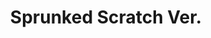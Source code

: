 ---
slug: sprunked-scratch-ver-2782
title: Sprunked Scratch Ver.
description: "Sprunked Scratch Ver. is an exciting online game. Play for free directly in your browser!"
icon: /images/popular_mods/Sprunked Scratch Ver..png
url: https://wowtbc.net/sprunkin/sprunked-scratch/index.html
previewImage: /images/popular_mods/Sprunked Scratch Ver..png
type: popular mods

# SEO配置
seo:
  title: "Sprunked Scratch Ver. - Play Free Online Game | Fun Browser Games"
  description: "Sprunked Scratch Ver. - Play this fun online game for free in your browser. No download required!"
  ogImage: "/images/popular_mods/Sprunked Scratch Ver..png"
  keywords: "sprunked-scratch-ver-2782, online game, browser game, free game, popular mods game, play online"

videoUrls:
  - https://www.youtube.com/embed/example1
  - https://www.youtube.com/embed/example2

whyPlay:
  title: "Why Play Sprunked Scratch Ver.?"
  items:
    - "Immersive Gameplay: Sprunked Scratch Ver. offers an engaging and immersive gaming experience that will keep you entertained for hours"
    - "Challenging Levels: Test your skills with increasingly difficult challenges and obstacles"
    - "Beautiful Graphics: Enjoy stunning visuals and smooth animations that bring the game world to life"
    - "Regular Updates: New content and features are added regularly to keep the game fresh and exciting"
    - "Free to Play: Experience all the fun without spending a penny"
    - "Community Features: Connect with other players, share strategies, and compete for high scores"
    - "Cross-Platform: Play on any device with a web browser, no downloads required"

features:
  title: "Key Features of Sprunked Scratch Ver."
  image: "/images/popular_mods/Sprunked Scratch Ver..png"
  items:
    - "Intuitive Controls: Easy to learn controls make Sprunked Scratch Ver. accessible for players of all skill levels"
    - "Multiple Game Modes: Enjoy various gameplay options that provide different challenges and experiences"
    - "Character Customization: Personalize your gaming experience with unique characters and items"
    - "Achievement System: Complete special tasks to earn rewards and recognition"
    - "Leaderboards: Compete with players worldwide and see who can achieve the highest scores"

characteristics:
  title: "Game Characteristics"
  image: "/images/popular_mods/Sprunked Scratch Ver..png"
  items:
    - "Genre: Popular mods game with elements of strategy and skill"
    - "Difficulty: Suitable for both casual gamers and those seeking a challenge"
    - "Play Time: Quick sessions or extended gameplay, depending on your preference"
    - "Art Style: Vibrant and engaging visuals that enhance the gaming experience"
    - "Sound Design: Immersive audio that complements the gameplay perfectly"

info: "Sprunked Scratch Ver. is an exciting online game that offers players a unique and engaging gaming experience. With its intuitive controls, stunning visuals, and challenging gameplay, Sprunked Scratch Ver. provides hours of entertainment for players of all ages and skill levels. Whether you're looking for a quick gaming session during a break or an extended play session, Sprunked Scratch Ver. delivers an immersive experience that will keep you coming back for more. The game features multiple levels of increasing difficulty, ensuring that players are constantly challenged as they progress. With regular updates adding new content and features, Sprunked Scratch Ver. remains fresh and exciting, providing endless entertainment options for its growing community of players."

howToPlayIntro: "Welcome to Sprunked Scratch Ver.! This guide will walk you through the basics and help you master the game. Whether you're a beginner or looking to improve your skills, these tips and instructions will enhance your gaming experience."

howToPlaySteps:
  - title: "Getting Started"
    description: "Begin your Sprunked Scratch Ver. adventure by familiarizing yourself with the controls. Use your keyboard or mouse to navigate through the game interface. The tutorial will guide you through the basic mechanics and help you understand the objectives."
  - title: "Understanding the Objectives"
    description: "In Sprunked Scratch Ver., your main goal is to progress through levels by completing specific objectives. Each level presents unique challenges that require different strategies and approaches."
  - title: "Mastering the Controls"
    description: "Practice using the controls to improve your precision and reaction time. Sprunked Scratch Ver. requires quick reflexes and strategic thinking to overcome obstacles and defeat opponents."
  - title: "Utilizing Power-ups"
    description: "Collect power-ups throughout the game to enhance your abilities and overcome difficult challenges. Each power-up offers unique advantages that can be crucial for success."
  - title: "Developing Strategies"
    description: "As you progress in Sprunked Scratch Ver., develop effective strategies for different scenarios. Analyze patterns, anticipate challenges, and adapt your approach to maximize your performance."

faq:
  title: "Frequently Asked Questions about Sprunked Scratch Ver."
  items:
    - question: "Is Sprunked Scratch Ver. free to play?"
      answer: "Yes, Sprunked Scratch Ver. is completely free to play directly in your web browser. No downloads or purchases are required to enjoy the full game experience."
    - question: "Can I play Sprunked Scratch Ver. on mobile devices?"
      answer: "Yes, Sprunked Scratch Ver. is optimized for both desktop and mobile play. You can enjoy the game on any device with a web browser and internet connection."
    - question: "Are there any in-game purchases?"
      answer: "While Sprunked Scratch Ver. is free to play, there may be optional in-game purchases available for cosmetic items or additional features that don't affect core gameplay."
    - question: "How often is Sprunked Scratch Ver. updated?"
      answer: "The developers regularly update Sprunked Scratch Ver. with new content, features, and improvements based on player feedback and game performance."
    - question: "Can I play Sprunked Scratch Ver. offline?"
      answer: "Currently, Sprunked Scratch Ver. requires an internet connection to play as it's a browser-based online game."
    - question: "Is Sprunked Scratch Ver. suitable for children?"
      answer: "Yes, Sprunked Scratch Ver. is designed to be family-friendly and suitable for players of all ages."
    - question: "How do I report bugs or issues?"
      answer: "If you encounter any problems while playing Sprunked Scratch Ver., you can report them through the game's support page or contact the developers directly through their website."
    - question: "Still Have Questions?"
      answer: "If you have additional questions about Sprunked Scratch Ver. that aren't covered in this FAQ, please visit our support center or contact our customer service team for assistance."
---